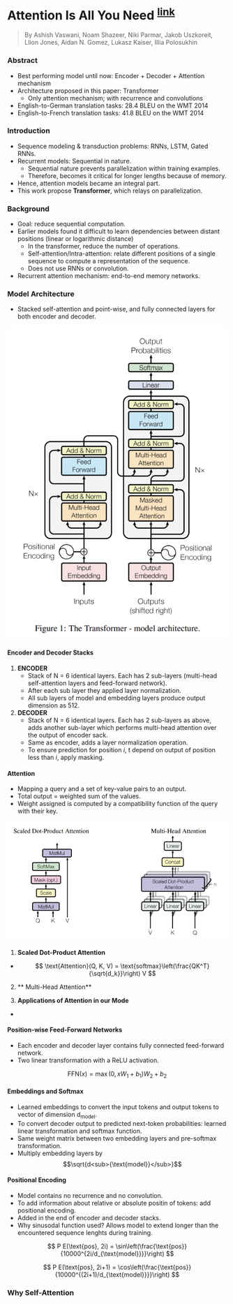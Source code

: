 # Attention Is All You Need <sup>[link](https://arxiv.org/abs/1706.03762)</sup>

> By Ashish Vaswani, Noam Shazeer, Niki Parmar,
Jakob Uszkoreit, Llion Jones, Aidan N. Gomez, Lukasz Kaiser, Illia Polosukhin

### Abstract
- Best performing model until now: Encoder + Decoder + Attention mechanism
- Architecture proposed in this paper: Transformer
    - Only attention mechanism; with recurrence and convolutions
- English-to-German translation tasks: 28.4 BLEU on the WMT 2014
- English-to-French translation tasks: 41.8 BLEU on the WMT 2014

### Introduction
- Sequence modeling & transduction problems: RNNs, LSTM, Gated RNNs.
- Recurrent models: Sequential in nature.
    - Sequential nature prevents parallelization within training examples.
    - Therefore, becomes it critical for longer lengths because of memory.
- Hence, attention models became an integral part.
- This work propose **Transformer**, which relays on parallelization.

### Background
- Goal: reduce sequential computation.
- Earlier models found it difficult to learn dependencies between distant positions (linear or logarithmic distance)
    - In the transformer, reduce the number of operations.
    - Self-attention/Intra-attention: relate different positions of a single sequence to compute a representation of the sequence.
    - Does not use RNNs or convolution.
- Recurrent attention mechanism: end-to-end memory networks.

### Model Architecture
- Stacked self-attention and point-wise, and fully connected layers for both encoder and decoder.

 ![transformer architecture](images/transformer.png)

#### Encoder and Decoder Stacks
1. **ENCODER**
    - Stack of N = 6 identical layers. Each has 2 sub-layers (multi-head self-attention layers and feed-forward network).
    - After each sub layer they applied layer normalization.
    - All sub layers of model and embedding layers produce output dimension as 512.
2. **DECODER**
    - Stack of N = 6 identical layers. Each has 2 sub-layers as above, adds another sub-layer which performs multi-head attention over the output of encoder sack.
    - Same as encoder, adds a layer normalization operation.
    - To ensure prediction for position *i*, t depend on output of position less than *i*, apply masking.

#### Attention
- Mapping a query and a set of key-value pairs to an output.
- Total output = weighted sum of the values.
- Weight assigned is computed by a compatibility function of the query with their key.

 ![types of attention](images/attention.png)

1. **Scaled Dot-Product Attention**
- 
    $$
    \text{Attention}(Q, K, V) = \text{softmax}\left(\frac{QK^T}{\sqrt{d_k}}\right) V
    $$
2. ** Multi-Head Attention**

3. **Applications of Attention in our Mode**
- 

#### Position-wise Feed-Forward Networks
- Each encoder and decoder layer contains fully connected feed-forward network.
- Two linear transformation with a ReLU activation.

$$
\text{FFN}(x) = \max(0, xW_1 + b_1)W_2 + b_2
$$

#### Embeddings and Softmax
- Learned embeddings to convert the input tokens and output tokens to vector of dimension d<sub>model</sub>.
- To convert decoder output to predicted next-token probabilities: learned linear transformation and softmax function.
- Same weight matrix between two embedding layers and pre-softmax transformation.
- Multiply embedding layers by $$\sqrt{d<sub>{\text{model}}</sub>}$$

#### Positional Encoding
- Model contains no recurrence and no convolution.
- To add information about relative or absolute positin of tokens: add positional encoding.
- Added in the end of encoder and decoder stacks.
- Why sinusodal function used? Allows model to extend longer than the encountered sequence lenghts during training.

$$
P E(\text{pos}, 2i) = \sin\left(\frac{\text{pos}}{10000^{2i/d_{\text{model}}}}\right)
$$

$$
P E(\text{pos}, 2i+1) = \cos\left(\frac{\text{pos}}{10000^{(2i+1)/d_{\text{model}}}}\right)
$$

### Why Self-Attention
